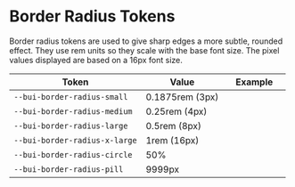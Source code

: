 # Border Radius Tokens

Border radius tokens are used to give sharp edges a more subtle, rounded effect. They use rem units so they scale with the base font size. The pixel values displayed are based on a 16px font size.

| Token                         | Value           | Example                                                                                                   |
| ----------------------------- | --------------- | --------------------------------------------------------------------------------------------------------- |
| `--bui-border-radius-small`   | 0.1875rem (3px) | <div class="border-radius-demo" style="border-radius: var(--bui-border-radius-small);"></div>             |
| `--bui-border-radius-medium`  | 0.25rem (4px)   | <div class="border-radius-demo" style="border-radius: var(--bui-border-radius-medium);"></div>            |
| `--bui-border-radius-large`   | 0.5rem (8px)    | <div class="border-radius-demo" style="border-radius: var(--bui-border-radius-large);"></div>             |
| `--bui-border-radius-x-large` | 1rem (16px)     | <div class="border-radius-demo" style="border-radius: var(--bui-border-radius-x-large);"></div>           |
| `--bui-border-radius-circle`  | 50%             | <div class="border-radius-demo" style="border-radius: var(--bui-border-radius-circle);"></div>            |
| `--bui-border-radius-pill`    | 9999px          | <div class="border-radius-demo" style="border-radius: var(--bui-border-radius-pill); width: 6rem;"></div> |
